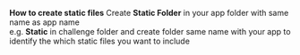 **How to create static files**
Create **Static Folder** in your app folder with same name as app name	
e.g. **Static** in challenge folder and create folder same name with your app to identify the which static files you want to include	


